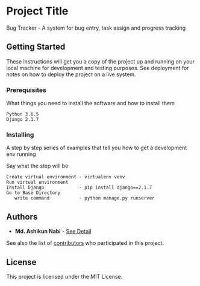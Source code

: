 # Project Title

Bug Tracker - A system for bug entry, task assign and progress tracking 

## Getting Started

These instructions will get you a copy of the project up and running on your local machine for development and testing purposes. See deployment for notes on how to deploy the project on a live system.

### Prerequisites

What things you need to install the software and how to install them

```
Python 3.6.5
Django 2.1.7
```

### Installing

A step by step series of examples that tell you how to get a development env running

Say what the step will be

```
Create virtual environment - virtualenv venv
Run virtual environment
Install Django             - pip install django==2.1.7
Go to Base Directory
   write command           - python manage.py runserver
```

## Authors

* **Md. Ashikun Nabi** - [See Detail](https://ashikunnabi.pythonanywhere.com/)

See also the list of [contributors](https://github.com/your/project/contributors) who participated in this project.

## License

This project is licensed under the MIT License.

